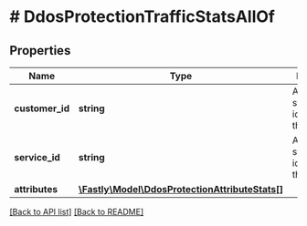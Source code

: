 # # DdosProtectionTrafficStatsAllOf

## Properties

Name | Type | Description | Notes
------------ | ------------- | ------------- | -------------
**customer_id** | **string** | Alphanumeric string identifying the customer. | [optional] 
**service_id** | **string** | Alphanumeric string identifying the service. | [optional] 
**attributes** | [**\Fastly\Model\DdosProtectionAttributeStats[]**](DdosProtectionAttributeStats.md) |  | [optional] 


[[Back to API list]](../../README.md#endpoints) [[Back to README]](../../README.md)
